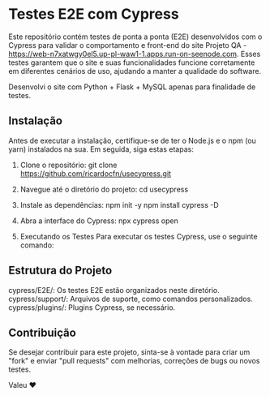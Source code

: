 # Testes E2E com Cypress 

Este repositório contém testes de ponta a ponta (E2E) desenvolvidos com o Cypress para validar o comportamento e front-end do site Projeto QA  - https://web-n7xatwgy0el5.up-pl-waw1-1.apps.run-on-seenode.com. Esses testes garantem que o site e suas funcionalidades funcione corretamente em diferentes cenários de uso, ajudando a manter a qualidade do software.

Desenvolvi o site com Python + Flask + MySQL apenas para finalidade de testes.

## Instalação

Antes de executar a instalação, certifique-se de ter o Node.js e o npm (ou yarn) instalados na sua. Em seguida, siga estas etapas:

1. Clone o repositório:
  git clone https://github.com/ricardocfn/usecypress.git

2. Navegue até o diretório do projeto:
  cd usecypress

3. Instale as dependências:
  npm init -y 
  npm install cypress -D

4. Abra a interface do Cypress:
  npx cypress open
  
5. Executando os Testes
Para executar os testes Cypress, use o seguinte comando:


## Estrutura do Projeto
cypress/E2E/: Os testes E2E estão organizados neste diretório.
cypress/support/: Arquivos de suporte, como comandos personalizados.
cypress/plugins/: Plugins Cypress, se necessário.

## Contribuição
Se desejar contribuir para este projeto, sinta-se à vontade para criar um "fork" e enviar "pull requests" com melhorias, correções de bugs ou novos testes.



Valeu ❤️
